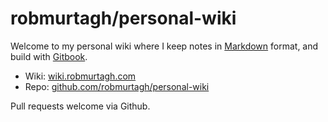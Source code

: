 # robmurtagh/personal-wiki

Welcome to my personal wiki where I keep notes in [Markdown](https://guides.github.com/features/mastering-markdown/) format, and build with [Gitbook](https://www.gitbook.com/).

* Wiki: [wiki.robmurtagh.com](https://wiki.robmurtagh.com/)
* Repo: [github.com/robmurtagh/personal-wiki](https://github.com/robmurtagh/personal-wiki)

Pull requests welcome via Github.

